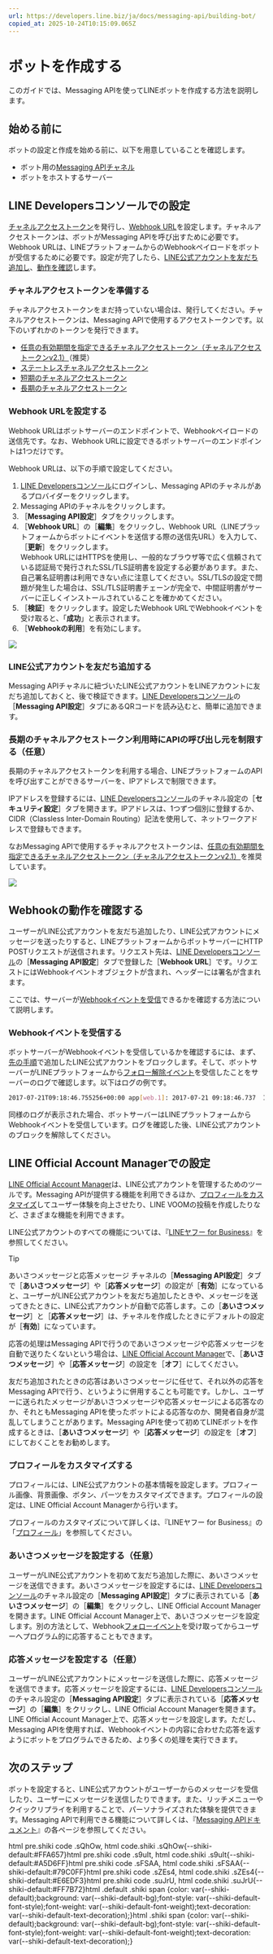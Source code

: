```yaml
---
url: https://developers.line.biz/ja/docs/messaging-api/building-bot/
copied_at: 2025-10-24T10:15:09.065Z
---
```

# ボットを作成する

このガイドでは、Messaging APIを使ってLINEボットを作成する方法を説明します。

## 始める前に

ボットの設定と作成を始める前に、以下を用意していることを確認します。

*   ボット用の[Messaging APIチャネル](https://developers.line.biz/ja/docs/messaging-api/getting-started/)
*   ボットをホストするサーバー

## LINE Developersコンソールでの設定

[チャネルアクセストークン](#issue-a-channel-access-token)を発行し、[Webhook URL](#setting-webhook-url)を設定します。チャネルアクセストークンは、ボットがMessaging APIを呼び出すために必要です。Webhook URLは、LINEプラットフォームからのWebhookペイロードをボットが受信するために必要です。設定が完了したら、[LINE公式アカウントを友だち追加し](#add-your-line-official-account-as-friend)、[動作を確認](#confirm-webhook-behavior)します。

### チャネルアクセストークンを準備する

チャネルアクセストークンをまだ持っていない場合は、発行してください。チャネルアクセストークンは、Messaging APIで使用するアクセストークンです。以下のいずれかのトークンを発行できます。

*   [任意の有効期間を指定できるチャネルアクセストークン（チャネルアクセストークンv2.1）](https://developers.line.biz/ja/docs/basics/channel-access-token/#user-specified-expiration)（推奨）
*   [ステートレスチャネルアクセストークン](https://developers.line.biz/ja/docs/basics/channel-access-token/#stateless-channel-access-token)
*   [短期のチャネルアクセストークン](https://developers.line.biz/ja/docs/basics/channel-access-token/#short-lived-channel-access-token)
*   [長期のチャネルアクセストークン](https://developers.line.biz/ja/docs/basics/channel-access-token/#long-lived-channel-access-token)

### Webhook URLを設定する

Webhook URLはボットサーバーのエンドポイントで、Webhookペイロードの送信先です。なお、Webhook URLに設定できるボットサーバーのエンドポイントは1つだけです。

Webhook URLは、以下の手順で設定してください。

1.  [LINE Developersコンソール](https://developers.line.biz/console/)にログインし、Messaging APIのチャネルがあるプロバイダーをクリックします。
2.  Messaging APIのチャネルをクリックします。
3.  ［**Messaging API設定**］タブをクリックします。
4.  ［**Webhook URL**］の［**編集**］をクリックし、Webhook URL（LINEプラットフォームからボットにイベントを送信する際の送信先URL）を入力して、［**更新**］をクリックします。  
    Webhook URLにはHTTPSを使用し、一般的なブラウザ等で広く信頼されている認証局で発行されたSSL/TLS証明書を設定する必要があります。また、自己署名証明書は利用できない点に注意してください。SSL/TLSの設定で問題が発生した場合は、SSL/TLS証明書チェーンが完全で、中間証明書がサーバーに正しくインストールされていることを確かめてください。
5.  ［**検証**］をクリックします。設定したWebhook URLでWebhookイベントを受け取ると、「**成功**」と表示されます。
6.  ［**Webhookの利用**］を有効にします。

![](https://developers.line.biz/media/messaging-api/build-bot/webhook-url-example-com.png)

### LINE公式アカウントを友だち追加する

Messaging APIチャネルに紐づいたLINE公式アカウントをLINEアカウントに友だち追加しておくと、後で検証できます。[LINE Developersコンソール](https://developers.line.biz/console/)の［**Messaging API設定**］タブにあるQRコードを読み込むと、簡単に追加できます。

### 長期のチャネルアクセストークン利用時にAPIの呼び出し元を制限する（任意）

長期のチャネルアクセストークンを利用する場合、LINEプラットフォームのAPIを呼び出すことができるサーバーを、IPアドレスで制限できます。

IPアドレスを登録するには、[LINE Developersコンソール](https://developers.line.biz/console/)のチャネル設定の［**セキュリティ設定**］タブを開きます。IPアドレスは、1つずつ個別に登録するか、CIDR（Classless Inter-Domain Routing）記法を使用して、ネットワークアドレスで登録もできます。

なおMessaging APIで使用するチャネルアクセストークンは、[任意の有効期間を指定できるチャネルアクセストークン（チャネルアクセストークンv2.1）](https://developers.line.biz/ja/docs/basics/channel-access-token/#user-specified-expiration)を推奨しています。

![](https://developers.line.biz/media/messaging-api/build-bot/security-settings-input-ja.png)

## Webhookの動作を確認する

ユーザーがLINE公式アカウントを友だち追加したり、LINE公式アカウントにメッセージを送ったりすると、LINEプラットフォームからボットサーバーにHTTP POSTリクエストが送信されます。リクエスト先は、[LINE Developersコンソール](https://developers.line.biz/console/)の［**Messaging API設定**］タブで登録した［**Webhook URL**］です。リクエストにはWebhookイベントオブジェクトが含まれ、ヘッダーには署名が含まれます。

ここでは、サーバーが[Webhookイベントを受信](#receive-webhook-events)できるかを確認する方法について説明します。

### Webhookイベントを受信する

ボットサーバーがWebhookイベントを受信しているかを確認するには、まず、[先の手順](#set-up-bot-on-line-developers-console)で追加したLINE公式アカウントをブロックします。そして、ボットサーバーがLINEプラットフォームから[フォロー解除イベント](https://developers.line.biz/ja/reference/messaging-api/#unfollow-event)を受信したことをサーバーのログで確認します。以下はログの例です。

```sh
2017-07-21T09:18:46.755256+00:00 app[web.1]: 2017-07-21 09:18:46.737  INFO 4 --- [io-13386-exec-2] c.e.bot.spring.KitchenSinkController     : unfollowed this bot: UnfollowEvent(source=UserSource(userId=Uxxxxxxxxxx...), timestamp=2017-07-21T09:18:46.031Z)
```

同様のログが表示された場合、ボットサーバーはLINEプラットフォームからWebhookイベントを受信しています。ログを確認した後、LINE公式アカウントのブロックを解除してください。

## LINE Official Account Managerでの設定

[LINE Official Account Manager](https://manager.line.biz/)は、LINE公式アカウントを管理するためのツールです。Messaging APIが提供する機能を利用できるほか、[プロフィールをカスタマイズ](#customize-profile)してユーザー体験を向上させたり、LINE VOOMの投稿を作成したりなど、さまざまな機能を利用できます。

LINE公式アカウントのすべての機能については、『[LINEヤフー for Business](https://www.lycbiz.com/jp/)』を参照してください。

> [!TIP]
> あいさつメッセージと応答メッセージ
> チャネルの［**Messaging API設定**］タブで［**あいさつメッセージ**］や［**応答メッセージ**］の設定が［**有効**］になっていると、ユーザーがLINE公式アカウントを友だち追加したときや、メッセージを送ってきたときに、LINE公式アカウントが自動で応答します。この［**あいさつメッセージ**］と［**応答メッセージ**］は、チャネルを作成したときにデフォルトの設定が［**有効**］になっています。
> 
> 応答の処理はMessaging APIで行うのであいさつメッセージや応答メッセージを自動で送りたくないという場合は、[LINE Official Account Manager](https://manager.line.biz/)で、［**あいさつメッセージ**］や［**応答メッセージ**］の設定を［**オフ**］にしてください。
> 
> 友だち追加されたときの応答はあいさつメッセージに任せて、それ以外の応答をMessaging APIで行う、というように併用することも可能です。しかし、ユーザーに送られたメッセージがあいさつメッセージや応答メッセージによる応答なのか、それともMessaging APIを使ったボットによる応答なのか、開発者自身が混乱してしまうことがあります。Messaging APIを使って初めてLINEボットを作成するときは、［**あいさつメッセージ**］や［**応答メッセージ**］の設定を［**オフ**］にしておくことをお勧めします。

### プロフィールをカスタマイズする

プロフィールには、LINE公式アカウントの基本情報を設定します。プロフィール画像、背景画像、ボタン、パーツをカスタマイズできます。プロフィールの設定は、LINE Official Account Managerから行います。

プロフィールのカスタマイズについて詳しくは、『LINEヤフー for Business』の「[プロフィール](https://www.lycbiz.com/jp/manual/OfficialAccountManager/profile/)」を参照してください。

### あいさつメッセージを設定する（任意）

ユーザーがLINE公式アカウントを初めて友だち追加した際に、あいさつメッセージを送信できます。あいさつメッセージを設定するには、[LINE Developersコンソール](https://developers.line.biz/console/)のチャネル設定の［**Messaging API設定**］タブに表示されている［**あいさつメッセージ**］の［**編集**］をクリックし、LINE Official Account Managerを開きます。LINE Official Account Manager上で、あいさつメッセージを設定します。別の方法として、Webhook[フォローイベント](https://developers.line.biz/ja/reference/messaging-api/#follow-event)を受け取ってからユーザーへプログラム的に応答することもできます。

### 応答メッセージを設定する（任意）

ユーザーがLINE公式アカウントにメッセージを送信した際に、応答メッセージを送信できます。応答メッセージを設定するには、[LINE Developersコンソール](https://developers.line.biz/console/)のチャネル設定の［**Messaging API設定**］タブに表示されている［**応答メッセージ**］の［**編集**］をクリックし、LINE Official Account Managerを開きます。LINE Official Account Manager上で、応答メッセージを設定します。ただし、Messaging APIを使用すれば、Webhookイベントの内容に合わせた応答を返すようにボットをプログラムできるため、より多くの処理を実行できます。

## 次のステップ

ボットを設定すると、LINE公式アカウントがユーザーからのメッセージを受信したり、ユーザーにメッセージを送信したりできます。また、リッチメニューやクイックリプライを利用することで、パーソナライズされた体験を提供できます。Messaging APIで利用できる機能について詳しくは、『[Messaging APIドキュメント](https://developers.line.biz/ja/docs/messaging-api/)』の各ページを参照してください。

html pre.shiki code .sQhOw, html code.shiki .sQhOw{--shiki-default:#FFA657}html pre.shiki code .s9uIt, html code.shiki .s9uIt{--shiki-default:#A5D6FF}html pre.shiki code .sFSAA, html code.shiki .sFSAA{--shiki-default:#79C0FF}html pre.shiki code .sZEs4, html code.shiki .sZEs4{--shiki-default:#E6EDF3}html pre.shiki code .suJrU, html code.shiki .suJrU{--shiki-default:#FF7B72}html .default .shiki span {color: var(--shiki-default);background: var(--shiki-default-bg);font-style: var(--shiki-default-font-style);font-weight: var(--shiki-default-font-weight);text-decoration: var(--shiki-default-text-decoration);}html .shiki span {color: var(--shiki-default);background: var(--shiki-default-bg);font-style: var(--shiki-default-font-style);font-weight: var(--shiki-default-font-weight);text-decoration: var(--shiki-default-text-decoration);}